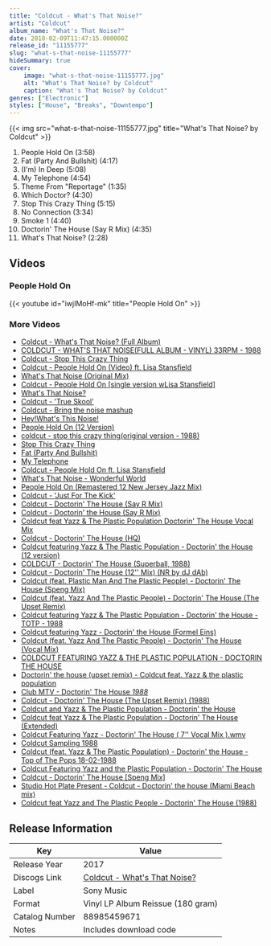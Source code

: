 ```yaml
---
title: "Coldcut - What's That Noise?"
artist: "Coldcut"
album_name: "What's That Noise?"
date: 2018-02-09T11:47:15.000000Z
release_id: "11155777"
slug: "what-s-that-noise-11155777"
hideSummary: true
cover:
    image: "what-s-that-noise-11155777.jpg"
    alt: "What's That Noise? by Coldcut"
    caption: "What's That Noise? by Coldcut"
genres: ["Electronic"]
styles: ["House", "Breaks", "Downtempo"]
---
```


{{< img src="what-s-that-noise-11155777.jpg" title="What's That Noise? by Coldcut" >}}

<!-- section break -->

1. People Hold On (3:58)
2. Fat (Party And Bullshit) (4:17)
3. (I'm) In Deep (5:08)
4. My Telephone (4:54)
5. Theme From "Reportage" (1:35)
6. Which Doctor? (4:30)
7. Stop This Crazy Thing (5:15)
8. No Connection (3:34)
9. Smoke 1 (4:40)
10. Doctorin' The House (Say R Mix) (4:35)
11. What's That Noise? (2:28)

<!-- section break -->




## Videos
### People Hold On
{{< youtube id="iwjIMoHf-mk" title="People Hold On" >}}<br>

### More Videos

- [Coldcut - What's That Noise? (Full Album)](https://www.youtube.com/watch?v=tgYhZ5Ennig)
- [COLDCUT - WHAT'S THAT NOISE(FULL ALBUM - VINYL) 33RPM - 1988](https://www.youtube.com/watch?v=l13T8AboN7U)
- [Coldcut - Stop This Crazy Thing](https://www.youtube.com/watch?v=0-kcCNgd9SE)
- [Coldcut - People Hold On (Video) ft. Lisa Stansfield](https://www.youtube.com/watch?v=4IoWjow6xDs)
- [What's That Noise (Original Mix)](https://www.youtube.com/watch?v=KerrBcAMxZI)
- [Coldcut - People Hold On [single version wLisa Stansfield]](https://www.youtube.com/watch?v=f2nt4wAFjh4)
- [What's That Noise?](https://www.youtube.com/watch?v=D1vO1w8-UKM)
- [Coldcut - 'True Skool'](https://www.youtube.com/watch?v=PRHCP-Czj0Y)
- [Coldcut - Bring the noise mashup](https://www.youtube.com/watch?v=sBXmGjUEvLg)
- [Hey!What's This Noise!](https://www.youtube.com/watch?v=6I2w0ToT-qI)
- [People Hold On (12 Version)](https://www.youtube.com/watch?v=-fGRqtvy9ro)
- [coldcut - stop this crazy thing(original version - 1988)](https://www.youtube.com/watch?v=TflHD9lEv2M)
- [Stop This Crazy Thing](https://www.youtube.com/watch?v=r9QIIFDdC_Y)
- [Fat (Party And Bullshit)](https://www.youtube.com/watch?v=RVtW2AfF2S4)
- [My Telephone](https://www.youtube.com/watch?v=dLpDOpD7Z9k)
- [Coldcut - People Hold On ft. Lisa Stansfield](https://www.youtube.com/watch?v=JWnIrxky3OQ)
- [What's That Noise - Wonderful World](https://www.youtube.com/watch?v=8yt9BVF28gI)
- [People Hold On (Remastered 12 New Jersey Jazz Mix)](https://www.youtube.com/watch?v=w9K5NKSHzzY)
- [Coldcut - 'Just For The Kick'](https://www.youtube.com/watch?v=rkeNqe2FcA0)
- [Coldcut  - Doctorin' The House (Say R Mix)](https://www.youtube.com/watch?v=hVAPk9jWs1s)
- [Coldcut - Doctorin' the House (Say R Mix)](https://www.youtube.com/watch?v=ua75WPGmw8A)
- [Coldcut feat  Yazz & The Plastic Population   Doctorin' The House Vocal Mix](https://www.youtube.com/watch?v=HJN42EsLZXw)
- [Coldcut - Doctorin' The House (HQ)](https://www.youtube.com/watch?v=Xo6s1PulcEc)
- [Coldcut featuring Yazz & The Plastic Population - Doctorin' the House (12 version)](https://www.youtube.com/watch?v=xWVhcVzti7A)
- [COLDCUT - Doctorin' The House (Superball, 1988)](https://www.youtube.com/watch?v=3h_0xBw8zDk)
- [Coldcut - Doctorin' The House (12'' Mix) (NR by dJ dAb)](https://www.youtube.com/watch?v=Mu7ZVO3fBM8)
- [Coldcut (feat. Plastic Man And The Plastic People) - Doctorin' The House (Speng Mix)](https://www.youtube.com/watch?v=32-af5sMg_M)
- [Coldcut (feat. Yazz And The Plastic People) - Doctorin' The House (The Upset Remix)](https://www.youtube.com/watch?v=CBkGQGUSQVk)
- [Coldcut featuring Yazz & The Plastic Population  - Doctorin' the House - TOTP - 1988](https://www.youtube.com/watch?v=yA7Qg_ki5Yk)
- [Coldcut featuring Yazz - Doctorin' the House (Formel Eins)](https://www.youtube.com/watch?v=WEzKvFoDPJ8)
- [Coldcut (feat. Yazz And The Plastic People) - Doctorin' The House (Vocal Mix)](https://www.youtube.com/watch?v=5Snca9xxXvs)
- [COLDCUT FEATURING YAZZ & THE PLASTIC POPULATION - DOCTORIN THE HOUSE](https://www.youtube.com/watch?v=gRAc0bfoAxo)
- [Doctorin' the house (upset remix) - Coldcut feat. Yazz & the plastic population](https://www.youtube.com/watch?v=-bBQZ0xOz7g)
- [Club MTV - Doctorin' The House *1988*](https://www.youtube.com/watch?v=DllitU38h3U)
- [Coldcut - Doctorin' The House (The Upset Remix) (1988)](https://www.youtube.com/watch?v=LrhXIVqzDW0)
- [Coldcut and Yazz & The Plastic Population - Doctorin' the House](https://www.youtube.com/watch?v=KoTTNMlzJ_w)
- [Coldcut feat Yazz & The Plastic Population  - Doctorin' The House (Extended)](https://www.youtube.com/watch?v=BTreuMLvwPM)
- [Coldcut Featuring Yazz - Doctorin' The House ( 7'' Vocal Mix ).wmv](https://www.youtube.com/watch?v=YFXiDxb3xnE)
- [Coldcut   Sampling 1988](https://www.youtube.com/watch?v=qE8cUwEqpnM)
- [Coldcut (feat. Yazz & The Plastic Population) - Doctorin' the House - Top of The Pops 18-02-1988](https://www.youtube.com/watch?v=chkWk2gU9H4)
- [Coldcut Featuring Yazz and the Plastic Population - Doctorin' The House](https://www.youtube.com/watch?v=jcCuV_NdAIs)
- [Coldcut - Doctorin' The House [Speng Mix]](https://www.youtube.com/watch?v=RqCF7orz9oU)
- [Studio Hot Plate Present - Coldcut - Doctorin' the house (Miami Beach mix)](https://www.youtube.com/watch?v=nclKim2JmTo)
- [Coldcut feat Yazz and The Plastic People - Doctorin' The House (1988)](https://www.youtube.com/watch?v=r4uDSg1pdj4)


## Release Information
|  Key           | Value                                                |
| ---------------| ---------------------------------------------------- |
| Release Year   | 2017                                   |
| Discogs Link   | [Coldcut - What's That Noise?](https://www.discogs.com/release/11155777-Coldcut-Whats-That-Noise) |
| Label          | Sony Music |
| Format         | Vinyl LP Album Reissue (180 gram) |
| Catalog Number | 88985459671 |
| Notes | Includes download code |